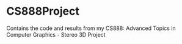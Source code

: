 # CS888Project
Contains the code and results from my CS888: Advanced Topics in Computer Graphics - Stereo 3D Project
